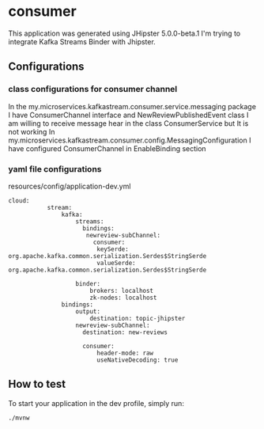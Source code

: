 # consumer
This application was generated using JHipster 5.0.0-beta.1
I'm trying to integrate Kafka Streams Binder with Jhipster. 

## Configurations 

### class configurations for consumer channel
In the my.microservices.kafkastream.consumer.service.messaging package I have ConsumerChannel interface  and NewReviewPublishedEvent class
I am willing to receive message hear in the class ConsumerService but It is not working
In my.microservices.kafkastream.consumer.config.MessagingConfiguration I have configured ConsumerChannel in EnableBinding section

### yaml file configurations
   resources/config/application-dev.yml
   
    cloud:
               stream:
                   kafka:
                       streams:
                         bindings:
                          newreview-subChannel:
                            consumer:
                             keySerde: org.apache.kafka.common.serialization.Serdes$StringSerde
                             valueSerde: org.apache.kafka.common.serialization.Serdes$StringSerde
   
                       binder:
                           brokers: localhost
                           zk-nodes: localhost
                   bindings:
                       output:
                           destination: topic-jhipster
                       newreview-subChannel:
                         destination: new-reviews
   
                         consumer:
                             header-mode: raw
                             useNativeDecoding: true
                             

## How to test 

To start your application in the dev profile, simply run:

    ./mvnw
    



    





